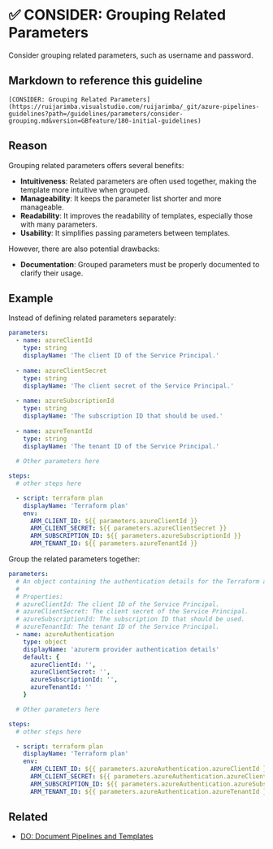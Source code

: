 # ✅ CONSIDER: Grouping Related Parameters

Consider grouping related parameters, such as username and password.

## Markdown to reference this guideline

```plaintext
[CONSIDER: Grouping Related Parameters](https://ruijarimba.visualstudio.com/ruijarimba/_git/azure-pipelines-guidelines?path=/guidelines/parameters/consider-grouping.md&version=GBfeature/180-initial-guidelines)
```

## Reason

Grouping related parameters offers several benefits:

- **Intuitiveness**: Related parameters are often used together, making the
template more intuitive when grouped.
- **Manageability**: It keeps the parameter list shorter and more manageable.
- **Readability**: It improves the readability of templates, especially those
with many parameters.
- **Usability**: It simplifies passing parameters between templates.

However, there are also potential drawbacks:

- **Documentation**: Grouped parameters must be properly documented to clarify
their usage.

## Example

Instead of defining related parameters separately:

```yaml
parameters:
  - name: azureClientId
    type: string
    displayName: 'The client ID of the Service Principal.'
  
  - name: azureClientSecret
    type: string
    displayName: 'The client secret of the Service Principal.'
  
  - name: azureSubscriptionId
    type: string
    displayName: 'The subscription ID that should be used.'
  
  - name: azureTenantId
    type: string
    displayName: 'The tenant ID of the Service Principal.'
  
  # Other parameters here

steps:
  # other steps here

  - script: terraform plan
    displayName: 'Terraform plan'
    env:
      ARM_CLIENT_ID: ${{ parameters.azureClientId }}
      ARM_CLIENT_SECRET: ${{ parameters.azureClientSecret }}
      ARM_SUBSCRIPTION_ID: ${{ parameters.azureSubscriptionId }}
      ARM_TENANT_ID: ${{ parameters.azureTenantId }}
```

Group the related parameters together:

```yaml
parameters:
  # An object containing the authentication details for the Terraform azurerm provider
  #
  # Properties:
  # azureClientId: The client ID of the Service Principal.
  # azureClientSecret: The client secret of the Service Principal.
  # azureSubscriptionId: The subscription ID that should be used.
  # azureTenantId: The tenant ID of the Service Principal.
  - name: azureAuthentication
    type: object
    displayName: 'azurerm provider authentication details'
    default: {
      azureClientId: '',
      azureClientSecret: '',
      azureSubscriptionId: '',
      azureTenantId: ''
    }

  # Other parameters here

steps:
  # other steps here

  - script: terraform plan
    displayName: 'Terraform plan'
    env:
      ARM_CLIENT_ID: ${{ parameters.azureAuthentication.azureClientId }}
      ARM_CLIENT_SECRET: ${{ parameters.azureAuthentication.azureClientSecret }}
      ARM_SUBSCRIPTION_ID: ${{ parameters.azureAuthentication.azureSubscriptionId }}
      ARM_TENANT_ID: ${{ parameters.azureAuthentication.azureTenantId }}
```

## Related

- [DO: Document Pipelines and Templates](/guidelines/general/do-document-pipelines-templates.md)
